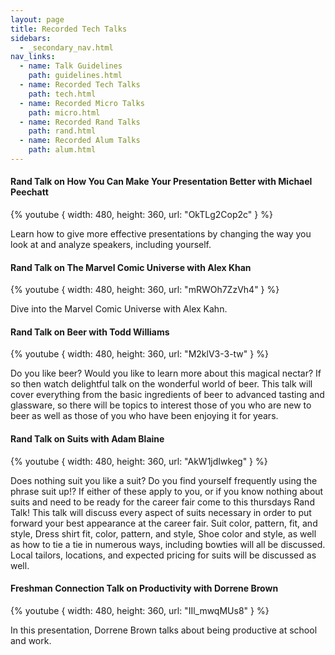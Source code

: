 ```yaml
---
layout: page
title: Recorded Tech Talks
sidebars:
  - _secondary_nav.html
nav_links:
  - name: Talk Guidelines
    path: guidelines.html
  - name: Recorded Tech Talks
    path: tech.html
  - name: Recorded Micro Talks
    path: micro.html
  - name: Recorded Rand Talks
    path: rand.html
  - name: Recorded Alum Talks
    path: alum.html
---
```

#### Rand Talk on How You Can Make Your Presentation Better with Michael Peechatt

{% youtube { width: 480, height: 360, url: "OkTLg2Cop2c" } %}

Learn how to give more effective presentations by changing the way you look at and analyze speakers, including yourself.

#### Rand Talk on The Marvel Comic Universe with Alex Khan

{% youtube { width: 480, height: 360, url: "mRWOh7ZzVh4" } %}

Dive into the Marvel Comic Universe with Alex Kahn.

#### Rand Talk on Beer with Todd Williams

{% youtube { width: 480, height: 360, url: "M2klV3-3-tw" } %}

Do you like beer? Would you like to learn more about this magical nectar? If so then watch delightful talk on the wonderful world of beer. This talk will cover everything from the basic ingredients of beer to advanced tasting and glassware, so there will be topics to interest those of you who are new to beer as well as those of you who have been enjoying it for years.

#### Rand Talk on Suits with Adam Blaine

{% youtube { width: 480, height: 360, url: "AkW1jdIwkeg" } %}

Does nothing suit you like a suit?  Do you find yourself frequently using the phrase suit up!?  If either of these apply to you, or if you know nothing about suits and need to be ready for the career fair come to this thursdays Rand Talk!  This talk will discuss every aspect of suits necessary in order to put forward your best appearance at the career fair.  Suit color, pattern, fit, and style,  Dress shirt fit, color, pattern, and style, Shoe color and style, as well as how to tie a tie in numerous ways, including bowties will all be discussed.  Local tailors, locations, and expected pricing for suits will be discussed as well.

#### Freshman Connection Talk on Productivity with Dorrene Brown

{% youtube { width: 480, height: 360, url: "IIl_mwqMUs8" } %}

In this presentation, Dorrene Brown talks about being productive at school and work.